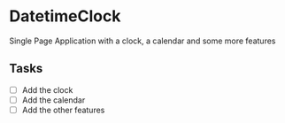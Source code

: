 # DatetimeClock

Single Page Application with a clock, a calendar and some more features

## Tasks

- [ ] Add the clock
- [ ] Add the calendar
- [ ] Add the other features